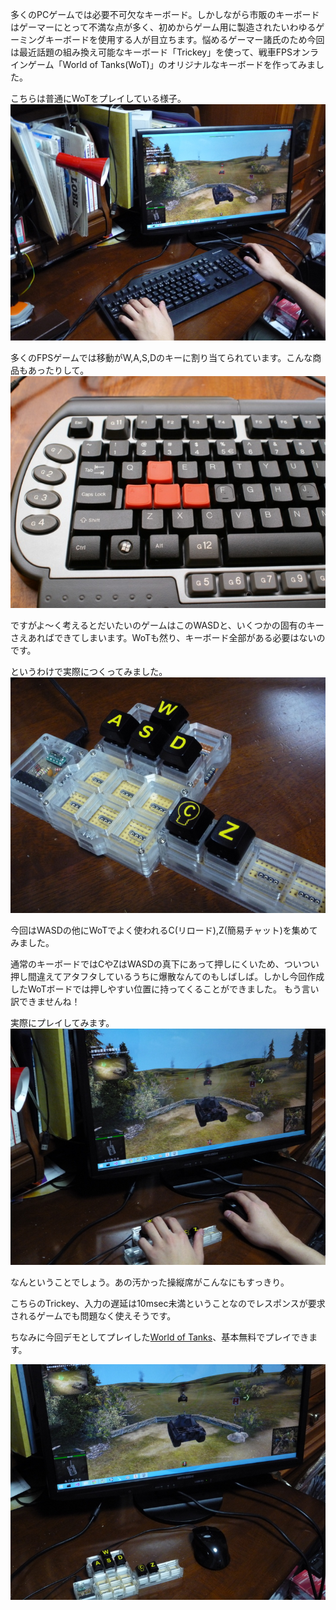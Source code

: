 多くのPCゲームでは必要不可欠なキーボード。しかしながら市販のキーボードはゲーマーにとって不満な点が多く、初めからゲーム用に製造されたいわゆるゲーミングキーボードを使用する人が目立ちます。悩めるゲーマー諸氏のため今回は最近話題の組み換え可能なキーボード「Trickey」を使って、戦車FPSオンラインゲーム「World of Tanks(WoT)」のオリジナルなキーボードを作ってみました。

こちらは普通にWoTをプレイしている様子。  
![](images/game_1.JPG)

多くのFPSゲームでは移動がW,A,S,Dのキーに割り当てられています。こんな商品もあったりして。  
![](images/wasd_keyboard.jpg)

ですがよ～く考えるとだいたいのゲームはこのWASDと、いくつかの固有のキーさえあればできてしまいます。WoTも然り、キーボード全部がある必要はないのです。

というわけで実際につくってみました。  
![](images/game_4.JPG)

今回はWASDの他にWoTでよく使われるC(リロード),Z(簡易チャット)を集めてみました。

通常のキーボードではCやZはWASDの真下にあって押しにくいため、ついつい押し間違えてアタフタしているうちに爆散なんてのもしばしば。しかし今回作成したWoTボードでは押しやすい位置に持ってくることができました。 もう言い訳できませんね！

実際にプレイしてみます。  
![](images/game_2.JPG)

なんということでしょう。あの汚かった操縦席がこんなにもすっきり。

こちらのTrickey、入力の遅延は10msec未満ということなのでレスポンスが要求されるゲームでも問題なく使えそうです。

ちなみに今回デモとしてプレイした[World of Tanks](http://worldoftanks.asia/join/416_183765906368?utm_campaign=jp_search_brandwords_jpn&amp;utm_medium=1975&amp;utm_source=wotcpu&amp;sid=SIDqyxo7CbL6ADmEHcPZPxtdkV0j6EOCIiaJP_M7X9-Bz1_t7m797EuZO860sEkx_bAf6Xs89A5byaHJuzqn1P-AeAsq8ZAaWrFtk_CzpF0XVDa_4vZJQisTK7Lf7hrdLzLy3us8Qgkf6QScHerdw1JB8R7d1yJ7UwG1F6JwW5KGpFeTekpT8GH8LrsFirDTOt0gwt5yY2wD3MriIrm-Q)、基本無料でプレイできます。

![](images/game_3.JPG)
